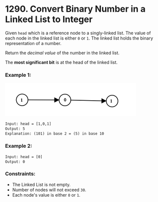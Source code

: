 # 1290. Convert Binary Number in a Linked List to Integer

Given `head` which is a reference node to a singly-linked list. The value of each node in the linked list is either `0` or `1`. The linked list holds the binary representation of a number.

Return the *decimal value* of the number in the linked list.

The **most significant bit** is at the head of the linked list.

### Example 1:

![image](graph-1.png)

```text
Input: head = [1,0,1]
Output: 5
Explanation: (101) in base 2 = (5) in base 10
```

### Example 2:

```text
Input: head = [0]
Output: 0
```

### Constraints:

- The Linked List is not empty.
- Number of nodes will not exceed `30`.
- Each node's value is either `0` or `1`.
